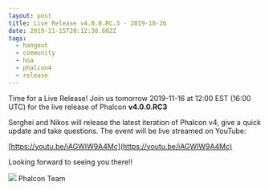 ```yaml
---
layout: post
title: Live Release v4.0.0.RC.3 - 2019-10-26
date: 2019-11-15T20:12:38.602Z
tags:
  - hangout
  - community
  - hoa
  - phalcon4
  - release
---
```

Time for a Live Release! Join us tomorrow 2019-11-16 at 12:00 EST (16:00 UTC) for the live release of Phalcon **v4.0.0.RC3**
<!--more-->

Serghei and Nikos will release the latest iteration of Phalcon v4, give a quick update and take questions. The event will be live streamed on YouTube:

[https://youtu.be/iAGWIW9A4Mc](https://youtu.be/iAGWIW9A4Mc)


Looking forward to seeing you there!!

![](https://assets.phalcon.io/phalcon/images/emoji/heart.png) Phalcon Team
